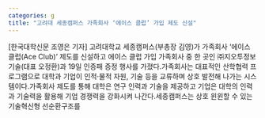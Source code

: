 ```yaml
---
categories: g
title: "고려대 세종캠퍼스 가족회사 ‘에이스 클럽’ 가입 제도 신설"
---
```

[한국대학신문 조영은 기자] 고려대학교 세종캠퍼스(부총장 김영)가 가족회사 ‘에이스 클럽(Ace Club)’ 제도를 신설하고 에이스 클럽 가입 가족회사 중 한 곳인 ㈜지오투정보기술(대표 오정환)과 19일 인증패 증정 행사를 가졌다.가족회사는 대표적인 산학협력 프로그램으로 대학과 기업이 인적·물적 자원, 기술 등을 교류하며 상호 발전해 나가는 시스템이다.가족회사 제도를 통해 대학은 연구 인력과 기술을 제공하고 기업은 대학의 인력과 기술력을 활용해 기업 경쟁력을 강화시켜 나간다.세종캠퍼스는 상호 윈윈할 수 있는 기술혁신형 선순환구조를